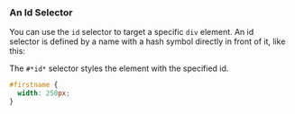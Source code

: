 ### An Id Selector

You can use the `id` selector to target a specific `div` element. An id selector is defined by a name with a hash symbol directly in front of it, like this:

The `#*id*` selector styles the element with the specified id.

```css
#firstname {
  width: 250px;
}
```


